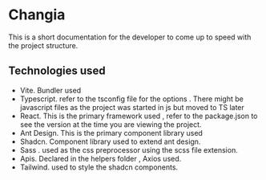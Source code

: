 # Changia

This is a short documentation for the developer to come up to speed with the project structure.  

## Technologies used
 - Vite. Bundler used
 - Typescript. refer to the tsconfig file for the options . There might be javascript files as the project was started in js but 	moved to TS later
 - React. This is the primary framework used , refer to the package.json to see the version at the time you are viewing the project.
 - Ant Design. This is the primary component library used 
 - Shadcn. Component library used to extend ant design. 
 - Sass . used as the css preprocessor using the scss file extension.
 - Apis. Declared in the helpers folder , Axios used.
 - Tailwind. used to style the shadcn components. 